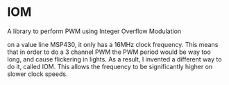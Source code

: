 # IOM
A library to perform PWM using Integer Overflow Modulation

on a value line MSP430, it only has a 16MHz clock frequency. This means that in order to do a 3 channel PWM the PWM period would be way too long, and cause flickering in lights. As a result, I invented a different way to do it, called IOM. This allows the frequency to be significantly higher on slower clock speeds. 
